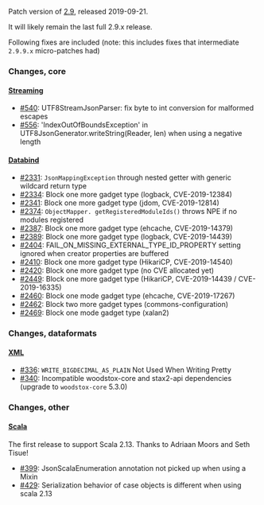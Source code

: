 Patch version of [2.9](Jackson-Release-2.9), released 2019-09-21.

It will likely remain the last full 2.9.x release.

Following fixes are included (note: this includes fixes that intermediate `2.9.9.x` micro-patches had)

### Changes, core

#### [Streaming](../../jackson-core)

* [#540](../../jackson-core/issues/540): UTF8StreamJsonParser: fix byte to int conversion for malformed escapes
* [#556](../../jackson-core/issues/556): 'IndexOutOfBoundsException' in UTF8JsonGenerator.writeString(Reader, len) when using a negative length

#### [Databind](../../jackson-databind)

* [#2331](../../jackson-databind/issues/2331): `JsonMappingException` through nested getter with generic wildcard return type
* [#2334](../../jackson-databind/issues/2334): Block one more gadget type (logback, CVE-2019-12384)
* [#2341](../../jackson-databind/issues/2341): Block one more gadget type (jdom, CVE-2019-12814)
* [#2374](../../jackson-databind/issues/2374): `ObjectMapper. getRegisteredModuleIds()` throws NPE if no modules registered
* [#2387](../../jackson-databind/issues/2387): Block one more gadget type (ehcache, CVE-2019-14379)
* [#2389](../../jackson-databind/issues/2389): Block one more gadget type (logback, CVE-2019-14439)
* [#2404](../../jackson-databind/issues/2404): FAIL_ON_MISSING_EXTERNAL_TYPE_ID_PROPERTY setting ignored when creator properties are buffered
* [#2410](../../jackson-databind/issues/2410): Block one more gadget type (HikariCP, CVE-2019-14540)
* [#2420](../../jackson-databind/issues/2420): Block one more gadget type (no CVE allocated yet)
* [#2449](../../jackson-databind/issues/2449): Block one more gadget type (HikariCP, CVE-2019-14439 / CVE-2019-16335)
* [#2460](../../jackson-databind/issues/2460): Block one mode gadget type (ehcache, CVE-2019-17267)
* [#2462](../../jackson-databind/issues/2462): Block two more gadget types (commons-configuration)
* [#2469](../../jackson-databind/issues/2469): Block one mode gadget type (xalan2)

### Changes, dataformats

#### [XML](../../jackson-dataformat-xml)

* [#336](../../jackson-dataformat-xml/issues/336): `WRITE_BIGDECIMAL_AS_PLAIN` Not Used When Writing Pretty
* [#340](../../jackson-dataformat-xml/issues/340): Incompatible woodstox-core and stax2-api dependencies (upgrade to `woodstox-core` 5.3.0)

### Changes, other

#### [Scala](../../jackson-module-scala)

The first release to support Scala 2.13. Thanks to Adriaan Moors and Seth Tisue!

* [#399](../../jackson-module-scala/issues/399): JsonScalaEnumeration annotation not picked up when using a Mixin
* [#429](../../jackson-module-scala/issues/429): Serialization behavior of case objects is different when using scala 2.13

